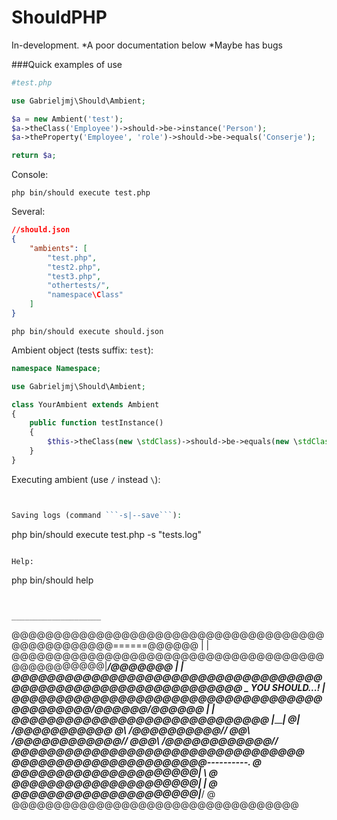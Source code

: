 ShouldPHP
=========

In-development.
*A poor documentation below
*Maybe has bugs

###Quick examples of use

```php
#test.php

use Gabrieljmj\Should\Ambient;

$a = new Ambient('test');
$a->theClass('Employee')->should->be->instance('Person');
$a->theProperty('Employee', 'role')->should->be->equals('Conserje');

return $a;
```
Console:
```
php bin/should execute test.php
```

Several:
```json
//should.json
{
    "ambients": [
        "test.php",
        "test2.php",
        "test3.php",
        "othertests/",
        "namespace\Class"
    ]
}
```
```
php bin/should execute should.json
```

Ambient object (tests suffix: ```test```):
```php
namespace Namespace;

use Gabrieljmj\Should\Ambient;

class YourAmbient extends Ambient
{
    public function testInstance()
    {
        $this->theClass(new \stdClass)->should->be->equals(new \stdClass);
    }
}
```

Executing ambient (use ```/``` instead ```\```):
```php bin/should execute Namespace/YourAmbient


Saving logs (command ```-s|--save```):
```
php bin/should execute test.php -s "tests.log"
```

Help:
```
php bin/should help
```

```
                                                                   ____________________
@@@@@@@@@@@@@@@@@@@@@@@@@@@@@@@@@@@@@@@@@@@@@@@@@======@@@@@@     |                    |
@@@@@@@@@@@@@@@@@@@@@@@@@@@@@@@@@@@@@@@@@@@@@@@@|_____/@@@@@@@ ___|                    |
@@@@@@@@@@@@@@@@@@@@@@@@@@@@@@@@@@@@@@@@@@@@@@@@@@@@@@@@@@@@@  \__    YOU SHOULD...!   |
@@@@@@@@@@@@@@@@@@@@@@@@@@@@@@@@@@@@@@@@@@@@/\@@@@@@/\@@@@@@      |                    |
@@@@@@@@@@@@@@@@@@@@@@@@@@@@@                                     |____________________|
@|               /@@@@@@@@@@@
@\               /@@@@@@@@@@//
@@\             /@@@@@@@@@@@@//
@@@\          /@@@@@@@@@@@@//
@@@@@@@@@@@@@@@@@@@@@@@@@@@@@@@@@
@@@@@@@@@@@@@@@@@@@@@@----------. @
@@@@@@@@@@@@@@@@@@@@@|           \ @
@@@@@@@@@@@@@@@@@@@@@|            | @
@@@@@@@@@@@@@@@@@@@@@|___________/ @
@@@@@@@@@@@@@@@@@@@@@@@@@@@@@@@@@@
```